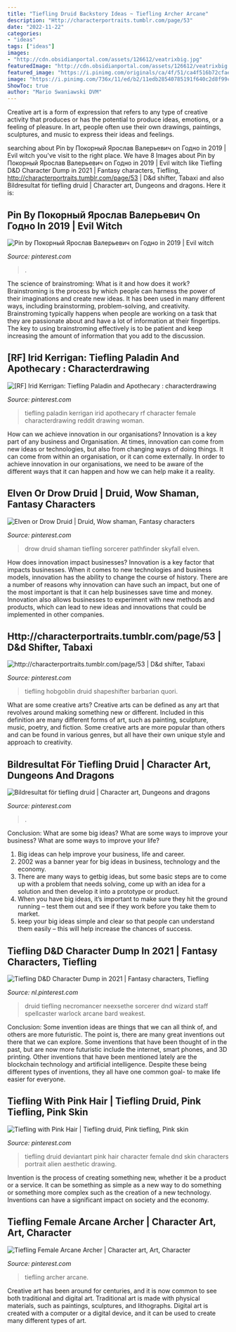 ```yaml
---
title: "Tiefling Druid Backstory Ideas ~ Tiefling Archer Arcane"
description: "Http://characterportraits.tumblr.com/page/53"
date: "2022-11-22"
categories:
- "ideas"
tags: ["ideas"]
images:
- "http://cdn.obsidianportal.com/assets/126612/veatrixbig.jpg"
featuredImage: "http://cdn.obsidianportal.com/assets/126612/veatrixbig.jpg"
featured_image: "https://i.pinimg.com/originals/ca/4f/51/ca4f516b72cfae795bac15584b14f49f.jpg"
image: "https://i.pinimg.com/736x/11/ed/b2/11edb28540785191f640c2d8f99ca560.jpg"
ShowToc: true
author: "Mario Swaniawski DVM"
---
```



Creative art is a form of expression that refers to any type of creative activity that produces or has the potential to produce ideas, emotions, or a feeling of pleasure. In art, people often use their own drawings, paintings, sculptures, and music to express their ideas and feelings.

	

		
searching about Pin by Покорный Ярослав Валерьевич on Годно in 2019 | Evil witch you've visit to the right place. We have 8 Images about Pin by Покорный Ярослав Валерьевич on Годно in 2019 | Evil witch like Tiefling D&amp;D Character Dump in 2021 | Fantasy characters, Tiefling, http://characterportraits.tumblr.com/page/53 | D&amp;d shifter, Tabaxi and also Bildresultat för tiefling druid | Character art, Dungeons and dragons. Here it is:
		
    
## Pin By Покорный Ярослав Валерьевич On Годно In 2019 | Evil Witch

<img loading=lazy src="https://i.pinimg.com/originals/6c/d9/7f/6cd97fcf99618d61d819abcc431ea588.jpg" onerror="this.onerror=null;this.src='https://tse4.mm.bing.net/th?id=OIP.FJZXh7mxDJ0Zwjtc7rrmMAHaK1&amp;pid=15.1';" alt="Pin by Покорный Ярослав Валерьевич on Годно in 2019 | Evil witch">

_Source: pinterest.com_

>. 

	

The science of brainstroming: What is it and how does it work?
Brainstroming is the process by which people can harness the power of their imaginations and create new ideas. It has been used in many different ways, including brainstorming, problem-solving, and creativity. Brainstroming typically happens when people are working on a task that they are passionate about and have a lot of information at their fingertips. The key to using brainstroming effectively is to be patient and keep increasing the amount of information that you add to the discussion.

    
## [RF] Irid Kerrigan: Tiefling Paladin And Apothecary : Characterdrawing

<img loading=lazy src="https://i.pinimg.com/736x/11/ed/b2/11edb28540785191f640c2d8f99ca560.jpg" onerror="this.onerror=null;this.src='https://tse2.mm.bing.net/th?id=OIP.oFW2bMoUmhw2-TswqHRBiAHaKe&amp;pid=15.1';" alt="[RF] Irid Kerrigan: Tiefling Paladin and Apothecary : characterdrawing">

_Source: pinterest.com_

>tiefling paladin kerrigan irid apothecary rf character female characterdrawing reddit drawing woman. 

	

How can we achieve innovation in our organisations?
Innovation is a key part of any business and Organisation. At times, innovation can come from new ideas or technologies, but also from changing ways of doing things. It can come from within an organisation, or it can come externally. In order to achieve innovation in our organisations, we need to be aware of the different ways that it can happen and how we can help make it a reality.

    
## Elven Or Drow Druid | Druid, Wow Shaman, Fantasy Characters

<img loading=lazy src="https://i.pinimg.com/originals/ca/4f/51/ca4f516b72cfae795bac15584b14f49f.jpg" onerror="this.onerror=null;this.src='https://tse1.mm.bing.net/th?id=OIP.u4hUJa2gF7XdC2S6-EasGQHaKY&amp;pid=15.1';" alt="Elven or Drow Druid | Druid, Wow shaman, Fantasy characters">

_Source: pinterest.com_

>drow druid shaman tiefling sorcerer pathfinder skyfall elven. 

	

How does innovation impact businesses?
Innovation is a key factor that impacts businesses. When it comes to new technologies and business models, innovation has the ability to change the course of history. There are a number of reasons why innovation can have such an impact, but one of the most important is that it can help businesses save time and money. Innovation also allows businesses to experiment with new methods and products, which can lead to new ideas and innovations that could be implemented in other companies.

    
## Http://characterportraits.tumblr.com/page/53 | D&amp;d Shifter, Tabaxi

<img loading=lazy src="http://cdn.obsidianportal.com/assets/126612/veatrixbig.jpg" onerror="this.onerror=null;this.src='https://tse3.mm.bing.net/th?id=OIP.yAIjzN1CRp4zOhvjaTDbIQAAAA&amp;pid=15.1';" alt="http://characterportraits.tumblr.com/page/53 | D&amp;d shifter, Tabaxi">

_Source: pinterest.com_

>tiefling hobgoblin druid shapeshifter barbarian quori. 

	

What are some creative arts?
Creative arts can be defined as any art that revolves around making something new or different. Included in this definition are many different forms of art, such as painting, sculpture, music, poetry, and fiction. Some creative arts are more popular than others and can be found in various genres, but all have their own unique style and approach to creativity.

    
## Bildresultat För Tiefling Druid | Character Art, Dungeons And Dragons

<img loading=lazy src="https://i.pinimg.com/736x/b4/b3/d5/b4b3d50ce8906ac19698fbf2f53e8e20.jpg" onerror="this.onerror=null;this.src='https://tse1.mm.bing.net/th?id=OIP.zmv5d266lYRRD69GDoaFGgHaKf&amp;pid=15.1';" alt="Bildresultat för tiefling druid | Character art, Dungeons and dragons">

_Source: pinterest.com_

>. 

	

Conclusion: What are some big ideas? What are some ways to improve your business? What are some ways to improve your life?
1. Big ideas can help improve your business, life and career.
2. 2002 was a banner year for big ideas in business, technology and the economy.
3. There are many ways to getbig ideas, but some basic steps are to come up with a problem that needs solving, come up with an idea for a solution and then develop it into a prototype or product.
4. When you have big ideas, it’s important to make sure they hit the ground running – test them out and see if they work before you take them to market.
5. keep your big ideas simple and clear so that people can understand them easily – this will help increase the chances of success.

    
## Tiefling D&amp;D Character Dump In 2021 | Fantasy Characters, Tiefling

<img loading=lazy src="https://i.pinimg.com/736x/8e/a5/65/8ea565f98e75b62c55ea33981e266dc3.jpg" onerror="this.onerror=null;this.src='https://tse3.mm.bing.net/th?id=OIP.lLrYgGZP-2YFGpYktYVCywHaK1&amp;pid=15.1';" alt="Tiefling D&amp;D Character Dump in 2021 | Fantasy characters, Tiefling">

_Source: nl.pinterest.com_

>druid tiefling necromancer neexsethe sorcerer dnd wizard staff spellcaster warlock arcane bard weakest. 

	

Conclusion: Some invention ideas are things that we can all think of, and others are more futuristic. The point is, there are many great inventions out there that we can explore.
Some inventions that have been thought of in the past, but are now more futuristic include the internet, smart phones, and 3D printing. Other inventions that have been mentioned lately are the blockchain technology and artificial intelligence. Despite these being different types of inventions, they all have one common goal- to make life easier for everyone.

    
## Tiefling With Pink Hair | Tiefling Druid, Pink Tiefling, Pink Skin

<img loading=lazy src="https://i.pinimg.com/736x/a2/9d/8f/a29d8f63febcd61d0817e825fd0f2063--pink-hair.jpg" onerror="this.onerror=null;this.src='https://tse2.mm.bing.net/th?id=OIP.I7924YX2FTnADDYeWq_isgAAAA&amp;pid=15.1';" alt="Tiefling with Pink Hair | Tiefling druid, Pink tiefling, Pink skin">

_Source: pinterest.com_

>tiefling druid deviantart pink hair character female dnd skin characters portrait alien aesthetic drawing. 

	

Invention is the process of creating something new, whether it be a product or a service. It can be something as simple as a new way to do something or something more complex such as the creation of a new technology. Inventions can have a significant impact on society and the economy.

    
## Tiefling Female Arcane Archer | Character Art, Art, Character

<img loading=lazy src="https://i.pinimg.com/736x/66/9e/3f/669e3f6dd4496f6c755a075af088fcb5.jpg" onerror="this.onerror=null;this.src='https://tse3.mm.bing.net/th?id=OIP.rzon6B4b6rj_0rUz9XjxlQHaKe&amp;pid=15.1';" alt="Tiefling Female Arcane Archer | Character art, Art, Character">

_Source: pinterest.com_

>tiefling archer arcane. 

	

Creative art has been around for centuries, and it is now common to see both traditional and digital art. Traditional art is made with physical materials, such as paintings, sculptures, and lithographs. Digital art is created with a computer or a digital device, and it can be used to create many different types of art.

